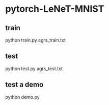 # pytorch-LeNeT-MNIST

## train
python train.py agrs_train.txt

## test
python test.py agrs_test.txt

## test a demo
python demo.py
